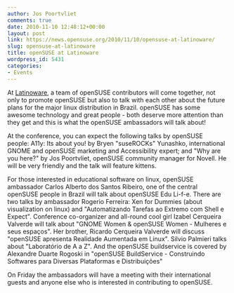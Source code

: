 ```yaml
---
author: Jos Poortvliet
comments: true
date: 2010-11-10 12:48:12+00:00
layout: post
link: https://news.opensuse.org/2010/11/10/opensuse-at-latinoware/
slug: opensuse-at-latinoware
title: openSUSE at Latinoware
wordpress_id: 5431
categories:
- Events
---
```


﻿﻿At [Latinoware](http://www.latinoware.org/), a team of openSUSE contributors will come together, not only to promote openSUSE but also to talk with each other about the future plans for the major linux distribution in Brazil. openSUSE has some awesome technology and great people - both deserve more attention than they get and this is what the openSUSE ambassadors will talk about!

At the conference, you can expect the following talks by openSUSE people: A11y: Its about you! by Bryen "suseROCKs" Yunashko, international GNOME and openSUSE marketing and Accessibility expert; and "Why are you here?" by Jos Poortvliet, openSUSE community manager for Novell. He will be very friendly and the talk will feature kittens.

For those interested in educational software on linux, openSUSE ambassador Carlos Alberto dos Santos Ribeiro, one of the central openSUSE people in Brazil will talk about openSUSE Edu Li-f-e. There are two talks by ambassador Rogerio Ferreira: Xen for Dummies (about visualization on linux) and "Automatizando Tarefas ao Extremo com Shell e Expect". Conference co-organizer and all-round cool girl Izabel Cerqueira Valverde will talk about "GNOME Women & openSUSE Women - Mulheres e seus espaços". Her brother, Ricardo Cerqueira Valverde will discuss "openSUSE apresenta Realidade Aumentada em Linux". Silvio Palmieri talks about "Laboratório de A a Z". And the openSUSE buildservice is covered by Alexandre Duarte Rogoski in "openSUSE BuildService - Construindo Softwares para Diversas Plataformas e Distribuições"

On Friday the ambassadors will have a meeting with their international guests and anyone else who is interested in contributing to openSUSE.
